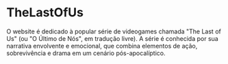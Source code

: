 # TheLastOfUs
O website é dedicado à popular série de videogames chamada "The Last of Us" (ou "O Último de Nós", em tradução livre). A série é conhecida por sua narrativa envolvente e emocional, que combina elementos de ação, sobrevivência e drama em um cenário pós-apocalíptico.
